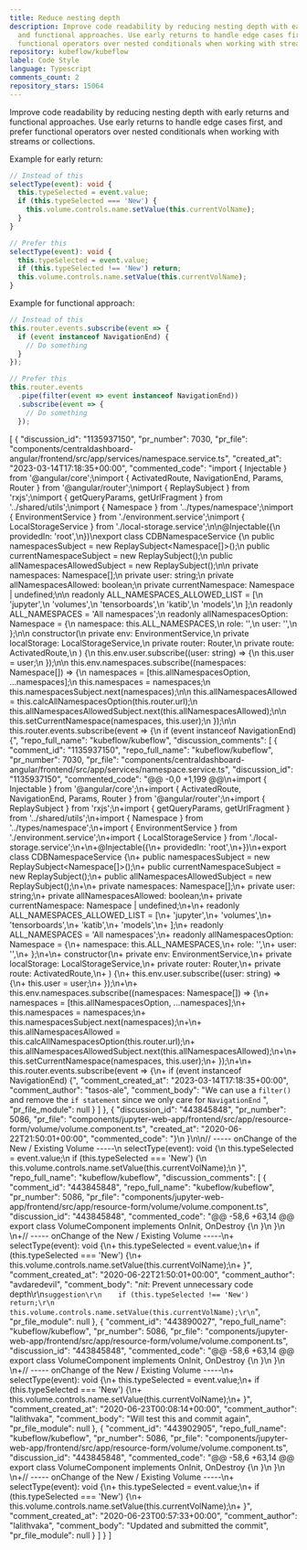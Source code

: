 ```yaml
---
title: Reduce nesting depth
description: Improve code readability by reducing nesting depth with early returns
  and functional approaches. Use early returns to handle edge cases first, and prefer
  functional operators over nested conditionals when working with streams or collections.
repository: kubeflow/kubeflow
label: Code Style
language: Typescript
comments_count: 2
repository_stars: 15064
---
```


Improve code readability by reducing nesting depth with early returns and functional approaches. Use early returns to handle edge cases first, and prefer functional operators over nested conditionals when working with streams or collections.

Example for early return:
```typescript
// Instead of this
selectType(event): void {
  this.typeSelected = event.value;
  if (this.typeSelected === 'New') {
    this.volume.controls.name.setValue(this.currentVolName);
  }
}

// Prefer this
selectType(event): void {
  this.typeSelected = event.value;
  if (this.typeSelected !== 'New') return;
  this.volume.controls.name.setValue(this.currentVolName);
}
```

Example for functional approach:
```typescript
// Instead of this
this.router.events.subscribe(event => {
  if (event instanceof NavigationEnd) {
    // Do something
  }
});

// Prefer this
this.router.events
  .pipe(filter(event => event instanceof NavigationEnd))
  .subscribe(event => {
    // Do something
  });
```


[
  {
    "discussion_id": "1135937150",
    "pr_number": 7030,
    "pr_file": "components/centraldashboard-angular/frontend/src/app/services/namespace.service.ts",
    "created_at": "2023-03-14T17:18:35+00:00",
    "commented_code": "import { Injectable } from '@angular/core';\nimport { ActivatedRoute, NavigationEnd, Params, Router } from '@angular/router';\nimport { ReplaySubject } from 'rxjs';\nimport { getQueryParams, getUrlFragment } from '../shared/utils';\nimport { Namespace } from '../types/namespace';\nimport { EnvironmentService } from './environment.service';\nimport { LocalStorageService } from './local-storage.service';\n\n@Injectable({\n  providedIn: 'root',\n})\nexport class CDBNamespaceService {\n  public namespacesSubject = new ReplaySubject<Namespace[]>();\n  public currentNamespaceSubject = new ReplaySubject<Namespace>();\n  public allNamespacesAllowedSubject = new ReplaySubject<boolean>();\n\n  private namespaces: Namespace[];\n  private user: string;\n  private allNamespacesAllowed: boolean;\n  private currentNamespace: Namespace | undefined;\n\n  readonly ALL_NAMESPACES_ALLOWED_LIST = [\n    'jupyter',\n    'volumes',\n    'tensorboards',\n    'katib',\n    'models',\n  ];\n  readonly ALL_NAMESPACES = 'All namespaces';\n  readonly allNamespacesOption: Namespace = {\n    namespace: this.ALL_NAMESPACES,\n    role: '',\n    user: '',\n  };\n\n  constructor(\n    private env: EnvironmentService,\n    private localStorage: LocalStorageService,\n    private router: Router,\n    private route: ActivatedRoute,\n  ) {\n    this.env.user.subscribe((user: string) => {\n      this.user = user;\n    });\n\n    this.env.namespaces.subscribe((namespaces: Namespace[]) => {\n      namespaces = [this.allNamespacesOption, ...namespaces];\n      this.namespaces = namespaces;\n      this.namespacesSubject.next(namespaces);\n\n      this.allNamespacesAllowed = this.calcAllNamespacesOption(this.router.url);\n      this.allNamespacesAllowedSubject.next(this.allNamespacesAllowed);\n\n      this.setCurrentNamespace(namespaces, this.user);\n    });\n\n    this.router.events.subscribe(event => {\n      if (event instanceof NavigationEnd) {",
    "repo_full_name": "kubeflow/kubeflow",
    "discussion_comments": [
      {
        "comment_id": "1135937150",
        "repo_full_name": "kubeflow/kubeflow",
        "pr_number": 7030,
        "pr_file": "components/centraldashboard-angular/frontend/src/app/services/namespace.service.ts",
        "discussion_id": "1135937150",
        "commented_code": "@@ -0,0 +1,199 @@\n+import { Injectable } from '@angular/core';\n+import { ActivatedRoute, NavigationEnd, Params, Router } from '@angular/router';\n+import { ReplaySubject } from 'rxjs';\n+import { getQueryParams, getUrlFragment } from '../shared/utils';\n+import { Namespace } from '../types/namespace';\n+import { EnvironmentService } from './environment.service';\n+import { LocalStorageService } from './local-storage.service';\n+\n+@Injectable({\n+  providedIn: 'root',\n+})\n+export class CDBNamespaceService {\n+  public namespacesSubject = new ReplaySubject<Namespace[]>();\n+  public currentNamespaceSubject = new ReplaySubject<Namespace>();\n+  public allNamespacesAllowedSubject = new ReplaySubject<boolean>();\n+\n+  private namespaces: Namespace[];\n+  private user: string;\n+  private allNamespacesAllowed: boolean;\n+  private currentNamespace: Namespace | undefined;\n+\n+  readonly ALL_NAMESPACES_ALLOWED_LIST = [\n+    'jupyter',\n+    'volumes',\n+    'tensorboards',\n+    'katib',\n+    'models',\n+  ];\n+  readonly ALL_NAMESPACES = 'All namespaces';\n+  readonly allNamespacesOption: Namespace = {\n+    namespace: this.ALL_NAMESPACES,\n+    role: '',\n+    user: '',\n+  };\n+\n+  constructor(\n+    private env: EnvironmentService,\n+    private localStorage: LocalStorageService,\n+    private router: Router,\n+    private route: ActivatedRoute,\n+  ) {\n+    this.env.user.subscribe((user: string) => {\n+      this.user = user;\n+    });\n+\n+    this.env.namespaces.subscribe((namespaces: Namespace[]) => {\n+      namespaces = [this.allNamespacesOption, ...namespaces];\n+      this.namespaces = namespaces;\n+      this.namespacesSubject.next(namespaces);\n+\n+      this.allNamespacesAllowed = this.calcAllNamespacesOption(this.router.url);\n+      this.allNamespacesAllowedSubject.next(this.allNamespacesAllowed);\n+\n+      this.setCurrentNamespace(namespaces, this.user);\n+    });\n+\n+    this.router.events.subscribe(event => {\n+      if (event instanceof NavigationEnd) {",
        "comment_created_at": "2023-03-14T17:18:35+00:00",
        "comment_author": "tasos-ale",
        "comment_body": "We can use a `filter()` and remove the `if statement` since we only care for `NavigationEnd` ",
        "pr_file_module": null
      }
    ]
  },
  {
    "discussion_id": "443845848",
    "pr_number": 5086,
    "pr_file": "components/jupyter-web-app/frontend/src/app/resource-form/volume/volume.component.ts",
    "created_at": "2020-06-22T21:50:01+00:00",
    "commented_code": "}\n  }\n\n// ----- onChange of the New / Existing Volume -----\n  selectType(event): void {\n    this.typeSelected = event.value;\n    if (this.typeSelected === 'New') {\n      this.volume.controls.name.setValue(this.currentVolName);\n    }",
    "repo_full_name": "kubeflow/kubeflow",
    "discussion_comments": [
      {
        "comment_id": "443845848",
        "repo_full_name": "kubeflow/kubeflow",
        "pr_number": 5086,
        "pr_file": "components/jupyter-web-app/frontend/src/app/resource-form/volume/volume.component.ts",
        "discussion_id": "443845848",
        "commented_code": "@@ -58,6 +63,14 @@ export class VolumeComponent implements OnInit, OnDestroy {\n     }\n   }\n \n+// ----- onChange of the New / Existing Volume -----\n+  selectType(event): void {\n+    this.typeSelected = event.value;\n+    if (this.typeSelected === 'New') {\n+      this.volume.controls.name.setValue(this.currentVolName);\n+    }",
        "comment_created_at": "2020-06-22T21:50:01+00:00",
        "comment_author": "avdaredevil",
        "comment_body": "*nit*: Prevent unnecessary code depth\r\n```suggestion\r\n    if (this.typeSelected !== 'New') return;\r\n    this.volume.controls.name.setValue(this.currentVolName);\r\n```",
        "pr_file_module": null
      },
      {
        "comment_id": "443890027",
        "repo_full_name": "kubeflow/kubeflow",
        "pr_number": 5086,
        "pr_file": "components/jupyter-web-app/frontend/src/app/resource-form/volume/volume.component.ts",
        "discussion_id": "443845848",
        "commented_code": "@@ -58,6 +63,14 @@ export class VolumeComponent implements OnInit, OnDestroy {\n     }\n   }\n \n+// ----- onChange of the New / Existing Volume -----\n+  selectType(event): void {\n+    this.typeSelected = event.value;\n+    if (this.typeSelected === 'New') {\n+      this.volume.controls.name.setValue(this.currentVolName);\n+    }",
        "comment_created_at": "2020-06-23T00:08:14+00:00",
        "comment_author": "lalithvaka",
        "comment_body": "Will test this and commit again",
        "pr_file_module": null
      },
      {
        "comment_id": "443902905",
        "repo_full_name": "kubeflow/kubeflow",
        "pr_number": 5086,
        "pr_file": "components/jupyter-web-app/frontend/src/app/resource-form/volume/volume.component.ts",
        "discussion_id": "443845848",
        "commented_code": "@@ -58,6 +63,14 @@ export class VolumeComponent implements OnInit, OnDestroy {\n     }\n   }\n \n+// ----- onChange of the New / Existing Volume -----\n+  selectType(event): void {\n+    this.typeSelected = event.value;\n+    if (this.typeSelected === 'New') {\n+      this.volume.controls.name.setValue(this.currentVolName);\n+    }",
        "comment_created_at": "2020-06-23T00:57:33+00:00",
        "comment_author": "lalithvaka",
        "comment_body": "Updated and submitted the commit",
        "pr_file_module": null
      }
    ]
  }
]
